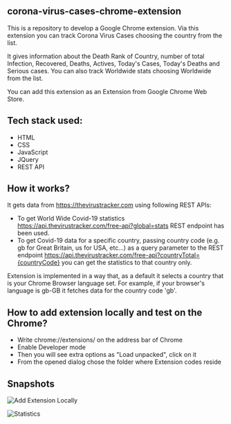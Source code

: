## corona-virus-cases-chrome-extension

This is a repository to develop a Google Chrome extension. Via this extension you can track Corona Virus Cases choosing the country from the list.

It gives information about the Death Rank of Country,  number of total Infection, Recovered, Deaths, Actives, Today's Cases, Today's Deaths and Serious cases. You can also track Worldwide stats choosing Worldwide from the list.

You can add this extension as an Extension from Google Chrome Web Store.

## Tech stack used:
 - HTML
 - CSS
 - JavaScript
 - JQuery
 - REST API

## How it works?

It gets data from https://thevirustracker.com using following REST APIs:

- To get World Wide Covid-19 statistics https://api.thevirustracker.com/free-api?global=stats REST endpoint has been used.
- To get Covid-19 data for a specific country, passing country code (e.g. gb for Great Britain, us for USA, etc...) as a query parameter to the REST endpoint https://api.thevirustracker.com/free-api?countryTotal={countryCode} you can get the statistics to that country only.

Extension is implemented in a way that, as a default it selects a country that is your Chrome Browser language set. For example, if your browser's language is gb-GB it fetches data for the country code 'gb'.
 
 ## How to add extension locally and test on the Chrome?
 - Write chrome://extensions/ on the address bar of Chrome
 - Enable Developer mode
 - Then you will see extra options as "Load unpacked", click on it
 - From the opened dialog chose the folder where Extension codes reside
 
 ## Snapshots
 
 ![Add Extension Locally](https://user-images.githubusercontent.com/21006341/79047516-f335d800-7c0e-11ea-8251-add240e6631c.jpg)
 
 ![Statistics](https://user-images.githubusercontent.com/21006341/79047570-68091200-7c0f-11ea-95f4-efc65860f8d1.jpg)
